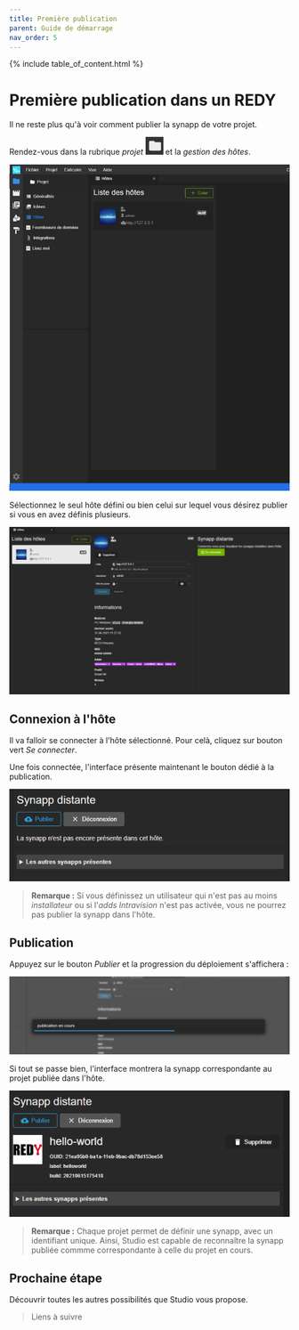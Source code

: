 ```yaml
---
title: Première publication
parent: Guide de démarrage
nav_order: 5
---
```


{% include table_of_content.html %}


# Première publication dans un REDY

Il ne reste plus qu'à voir comment publier la synapp de votre projet.

Rendez-vous dans la rubrique *projet* ![SynApps](../assets/project.png) et la *gestion des hôtes*.

![SynApps](../assets/first-publish-01.png)

Sélectionnez le seul hôte défini ou bien celui sur lequel vous désirez publier si vous en avez définis plusieurs.

![SynApps](../assets/first-publish-02.png)

## Connexion à l'hôte

Il va falloir se connecter à l'hôte sélectionné. Pour celà, cliquez sur bouton vert *Se connecter*.

Une fois connectée, l'interface présente maintenant le bouton dédié à la publication.

![SynApps](../assets/first-publish-03.png)


> **Remarque :** Si vous définissez un utilisateur qui n'est pas au moins *installateur* ou si l'*adds Intravision* n'est pas activée, vous ne pourrez pas publier la synapp dans l'hôte.

## Publication

Appuyez sur le bouton *Publier* et la progression du déploiement s'affichera :

![SynApps](../assets/first-publish-04.png)

Si tout se passe bien, l'interface montrera la synapp correspondante au projet publiée dans l'hôte.

![SynApps](../assets/first-publish-05.png)

> **Remarque :** Chaque projet permet de définir une synapp, avec un identifiant unique. Ainsi, Studio est capable de reconnaître la synapp publiée commme correspondante à celle du projet en cours.

## Prochaine étape

Découvrir toutes les autres possibilités que Studio vous propose.

> Liens à suivre
